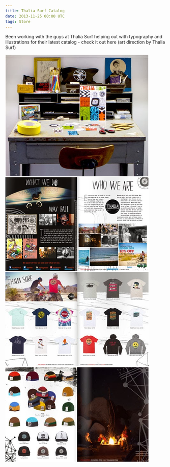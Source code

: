```yaml
---
title: Thalia Surf Catalog
date: 2013-11-25 00:00 UTC
tags: Store
---
```


Been working with the guys at Thalia Surf helping out with typography and illustrations for their latest catalog - check it out here (art direction by Thalia Surf)

![Alt text](../images/thalia-surf-blog0-2013.jpg)
![Alt text](../images/thalia-surf-blog2-2013.jpg)
![Alt text](../images/thalia-surf-blog4-2013.jpg)
![Alt text](../images/thalia-surf-blog-2013.jpg)
